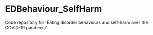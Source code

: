 # EDBehaviour_SelfHarm
Code repository for 'Eating disorder behaviours and self-harm over the COVID-19 pandemic'.
